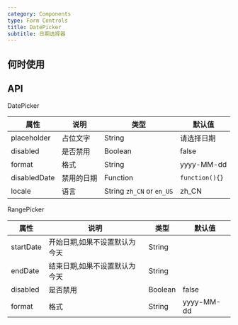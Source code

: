 ```yaml
---
category: Components
type: Form Controls
title: DatePicker
subtitle: 日期选择器
---
```




## 何时使用


## API

DatePicker

属性 | 说明 | 类型 | 默认值
-----|-----|-----|------
placeholder | 占位文字 | String | 请选择日期
disabled | 是否禁用 | Boolean | false
format | 格式 | String | yyyy-MM-dd
disabledDate | 禁用的日期 | Function | `function(){}`
locale | 语言 | String  `zh_CN` or  `en_US`| zh_CN



RangePicker

属性 | 说明 | 类型 | 默认值
-----|-----|-----|------
startDate | 开始日期,如果不设置默认为今天 | String | |
endDate | 结束日期,如果不设置默认为今天 | String | |
disabled | 是否禁用 | Boolean | false
format | 格式 | String | yyyy-MM-dd
